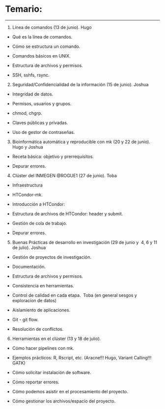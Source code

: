 # Temario:
---


1. Línea de comandos (13 de junio). Hugo

- Qué es la línea de comandos.

- Cómo se estructura un comando.

- Comandos básicos en UNIX.

- Estructura de archivos y permisos.

- SSH, sshfs, rsync.

2. Seguridad/Confidencialidad de la información (15 de junio). Joshua

- Integridad de datos.

- Permisos, usuarios y grupos.

- chmod, chgrp.

- Claves públicas y privadas.

- Uso de gestor de contraseñas.

3. Bioinformática automática y reproducible con mk (20 y 22 de junio). Hugo y Joshua

- Receta básica: objetivo y prerrequisitos.

- Depurar errores.

4. Clúster del INMEGEN @ROGUE1 (27 de junio). Toba

- Infraestructura

- HTCondor-mk.

- Introducción a HTCondor:

- Estructura de archivos de HTCondor: header y submit.

- Gestión de cola de trabajo.

- Depurar errores.

5. Buenas Prácticas de desarrollo en investigación (29 de junio y  4, 6 y 11 de julio). Joshua

- Gestión de proyectos de investigación.

- Documentación.

- Estructura de archivos y permisos.

- Consistencia en herramientas.

- Control de calidad en cada etapa.  Toba (en general sesgos y exploracion de datos)

- Aislamiento de aplicaciones.

- Git - git flow.

- Resolución de conflictos. 

6. Herramientas en el clúster (13 y 18 de julio). 

- Cómo hacer pipelines con mk.

- Ejemplos prácticos: R, Rscript, etc. (Aracne!!! Hugo, Variant Calling!!! GATK)

- Cómo solicitar instalación de software.

- Cómo reportar errores.

- Cómo podemos asistir en el procesamiento del proyecto.

- Cómo gestionar los archivos/espacio del proyecto.

 
